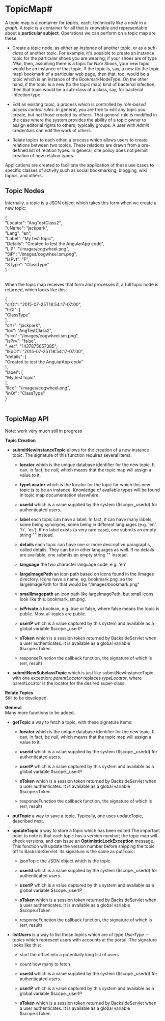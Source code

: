# TopicMap#
A topic map is a container for *topics*, each, technically like a *node* in a *graph*. A topic is a container for all that is knowable and representable about a **particular subject**. Operations we can perform on a topic map are these:<br/>

- Create a topic node, as either an *instance* of another topic, or as a *sub-class* of another topic. For example, it's possible to create an instance topic for the particular shoes you are wearing; if your shoes are of type *Nike*, then, assuming there is a topic for *Nike Shoes*, your new topic would be an instance of that topic. If the topic is, say, a new (to the topic map) bookmark of a particular web page, then that, too, would be a topic which is an instance of the BookmarkNodeType. On the other hand, if the topic is a new (to the topic map) kind of bacterial infection, then that topic would be a sub-class of a class, say, for bacterial infection type.

- Edit an existing topic, a process which is controlled by *role-based access control rules*. In general, you are free to edit any topic you create, but not those created by others. That general rule is modified in the case where the system provides the ability of a topic owner to assign editorial rights to others, typically groups. A user with *Admin* credentials can edit the work of others.

- Relate topics to each other, a process which allows users to create relations between two topics. These relations are drawn from a pre-defined list of relation types. In general, site policy does not permit creation of new relation types.

Applications are created to facilitate the application of these use cases to specific classes of activity,such as social bookmarking, blogging, wiki topics, and others.

## Topic Nodes ##
Internally, a topic is a JSON object which takes this form when we create a new topic:

{<br/>
    "Locator": "AngTestClass2",<br/>
    "uName": "jackpark",<br/>
    "Lang": "en",<br/>
    "Label": "My test topic",<br/>
    "Details": "Created to test the AngularApp code",<br/>
    "LiP": "/images/cogwheel.png",<br/>
    "SiP": "/images/cogwheel.sm.png",<br/>
    "IsPvt": "F",<br/>
    "SType": "ClassType"<br/>
}<br/><br/>

When the topic map receives that form and processes it, a full topic node is returned, which looks like this:

{<br/>
    "crDt": "2015-07-25T18:54:17-07:00",<br/>
    "trCl": [<br/>
        "ClassType"<br/>
    ],<br/>
    "crtr": "jackpark",<br/>
    "lox": "AngTestClass2",<br/>
    "sIco": "/images/cogwheel.sm.png",<br/>
    "isPrv": "false",<br/>
    "_ver": "1437875657385",<br/>
    "lEdDt": "2015-07-25T18:54:17-07:00",<br/>
    "details": [<br/>
        "Created to test the AngularApp code"<br/>
    ],<br/>
    "label": [<br/>
        "My test topic"<br/>
    ],<br/>
    "lIco": "/images/cogwheel.png",<br/>
    "inOf": "ClassType"<br/>
}<br/><br/>
  

## TopicMap API ##
Note: work very much still in progress<br/>

**Topic Creation** <br/>

- **submitNewInstanceTopic** allows for the creation of a new instance topic. The signature of this function requires several items:

  - **locator**  which is the unique database identifier for the new topic. It can, in fact, be *null*, which means that the topic map will assign a value to it.

  - **typeLocator**  which is the locator for the topic for which this new topic is to be an instance. Knowledge of available types will be found in topic map documentation elsewhere.

  - **userId**  which is a value supplied by the system ($scope._userId) for authenticated users.

  - **label**  each topic can have a label. In fact, it can have many labels, some being synonyms, some being in different languages (e.g. 'en', 'fr', 'es'). If no label exists (a very rare case), one submits an empty string "" instead.

  - **details**  each topic can have one or more descriptive paragraphs, called details. They can be in other languages as well. If no details are available, one submits an empty string "" instead.

  - **language**  the two character language code, e.g. 'en'

  - **largeImagePath**  an icon path based on icons found in the /images directory. Icons have a name, eg. bookmark.png, so the largeImagePath for that would be "/images/bookmark.png"

  - **smallImagepath** an icon path like largeImagePath, but small icons look like this: bookmark_sm.png.

  - **isPrivate**  a boolean, e.g. true or false, where false means the topic is public. Most all topics are public.

  - **userIP**  which is a value captured by this system and available as a global variable $scope._userIP

  - **sToken**  which is a session token returned by BacksideServlet when a user authenticates. It is available as a global variable $scope.sToken

  - responseFunction  the callback function, the signature of which is (err, result)

- **submitNewSubclassTopic** which is just like submitNewInstanceTopic with one exception: *parentLocator* replaces *typeLocator*, where parentLocator is the locator for the desired super-class.

**Relate Topics**<br/>
Still to be developed.

**General**<br/>
Many more functions to be added.

- **getTopic**  a way to fetch a topic, with these signature items:
  - **locator**  which is the unique database identifier for the new topic. It can, in fact, be *null*, which means that the topic map will assign a value to it.
  - **userId**  which is a value supplied by the system ($scope._userId) for authenticated users.
  - **userIP**  which is a value captured by this system and available as a global variable $scope._userIP

  - **sToken**  which is a session token returned by BacksideServlet when a user authenticates. It is available as a global variable $scope.sToken

  - responseFunction  the callback function, the signature of which is (err, result)

- **putTopic**  a way to save a topic. Typically, one uses updateTopic, described next.

- **updateTopic**  a way to store a topic which has been edited The important point to note is that each topic has a *version* number; the topic map will check versions, and can issue an **OptimisticLockException** message. This function will update the version number before shipping the topic off to BacksideServlet. Its signature is the same as putTopic:

  - jsonTopic  the JSON object which is the topic

  - **userId**  which is a value supplied by the system ($scope._userId) for authenticated users.
  - **userIP**  which is a value captured by this system and available as a global variable $scope._userIP

  - **sToken**  which is a session token returned by BacksideServlet when a user authenticates. It is available as a global variable $scope.sToken

  - responseFunction  the callback function, the signature of which is (err, result)

- **listUsers**  is a way to list those topics which are of type *UserType* -- topics which represent users with accounts at the portal. The signature looks like this:

  - start  the offset into a potentially long list of users

  - count  how many to fetch

  - **userId**  which is a value supplied by the system ($scope._userId) for authenticated users.
  - **userIP**  which is a value captured by this system and available as a global variable $scope._userIP

  - **sToken**  which is a session token returned by BacksideServlet when a user authenticates. It is available as a global variable $scope.sToken
